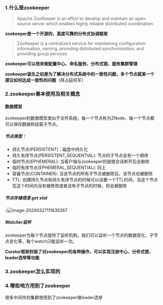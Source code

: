 ### 1.什么是zookeeper

> Apache ZooKeeper is an effort to develop and maintain an open-source server which enables highly reliable distributed coordination.

**zookeeper是一个开源的、高度可靠的分布式协调框架**

> ZooKeeper is a centralized service for maintaining configuration information, naming, providing distributed synchronization, and providing group services

**zookeeper可以用来做配置中心、命名服务、分布式锁、服务集群管理**

**zookeeper诞生之初是为了解决分布式系统中的一致性问题，多个节点就某一个提议如何达成一致性的问题**（拜占庭将军）

### 2.zookeeper基本使用及相关概念

#### 数据模型

zookeeper的数据模型类似于文件系统，每一个节点称为ZNode，每一个节点都可以保存数据和挂载子节点。

##### 节点类型：

- 持久节点(PERSISTENT)：磁盘中持久化
- 持久有序节点(PERSISTENT_SEQUENTIAL): 节点的子节点会有一个顺序
- 临时节点(EPHEMERAL): 当客户端与zookeeper的链接会话断开后会删除
- 临时有序节点(EPHEMERAL_SEQUENTIAL): 同上
- 容器节点(CONTAINER): 当该节点的所有子节点被删除后，该节点也被删除
- TTL: 创建持久节点和持久有序节点的时候可以设置一个TTL时间，当这个节点在这个时间内没有被修改或者没有子节点的时候，将会被删除

##### 节点存储信息 get stat

-![image-20200327111635367](/Users/yangf/Personal/Note/image-20200327111635367.png)



##### Watcher监听

zookeeper为每个节点提供了监听机制，我们可以监听一个节点的数据变化、子节点变化等，每个watch只能监听一次。

**Curator框架封装了对zookeeper的各种操作，可以实现注册中心、分布式锁、leader选举等功能**

### 3.zookeeper怎么实现的





### 4.哪些地方用到了zookeeper

很多中间件的集群使用到了zookeeper做leader选举